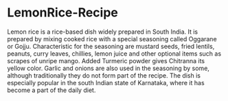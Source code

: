 # LemonRice-Recipe
Lemon rice is a rice-based dish widely prepared in South India. It is prepared by mixing cooked rice with a special seasoning called Oggarane or Gojju. Characteristic for the seasoning are mustard seeds, fried lentils, peanuts, curry leaves, chillies, lemon juice and other optional items such as scrapes of unripe mango. Added Turmeric powder gives Chitranna its yellow color. Garlic and onions are also used in the seasoning by some, although traditionally they do not form part of the recipe. The dish is especially popular in the south Indian state of Karnataka, where it has become a part of the daily diet.